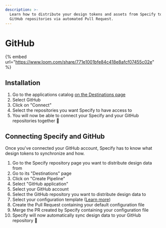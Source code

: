 ```yaml
---
description: >-
  Learn how to distribute your design tokens and assets from Specify to your
  GitHub repositories via automated Pull Request.
---
```


# GitHub

{% embed url="https://www.loom.com/share/771e1001bfe84c418e8afcf07455c02e" %}

## Installation

1. Go to the applications catalog [on the Destinations page](https://specifyapp.com/apps/add/destinations)
2. Select GitHub
3. Click on "Connect"
4. Select the repositories you want Specify to have access to
5. You will now be able to connect your Specify and your GitHub repositories together 🎉

## Connecting Specify and GitHub

Once you've connected your GitHub account, Specify has to know what design tokens to synchronize and how.

1. Go to the Specify repository page you want to distribute design data from
2. Go to its "Destinations" page
3. Click on "Create Pipeline"
4. Select "GitHub application"
5. Select your GitHub account
6. Select the GitHub repository you want to distribute design data to
7. Select your configuration template ([Learn more](templates.md))
8. Create the Pull Request containing your default configuration file
9. Merge the PR created by Specify containing your configuration file
10. Specify will now automatically sync design data to your GitHub repository 🎉
